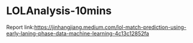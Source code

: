 # LOLAnalysis-10mins
 
Report link:https://jinhangjiang.medium.com/lol-match-prediction-using-early-laning-phase-data-machine-learning-4c13c12852fa
